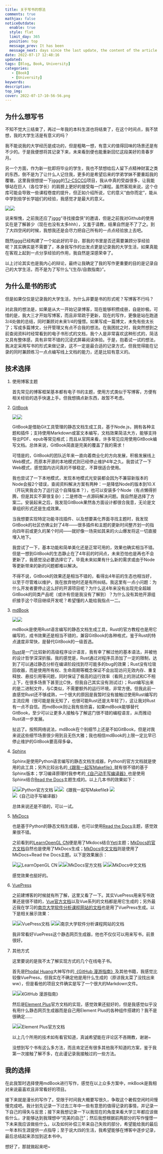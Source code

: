 ```yaml
---
title: 关于写书的想法
comments: true
mathjax: false
noticeOutdate:
  enable: true
  style: flat
  limit_day: 365
  position: top
  message_prev: It has been
  message_next: days since the last update, the content of the article may be outdated.
date: 2022-07-17 12:48:16
updated:
tags: [Blog, Book, University]
categories:
   - [Book]
   - [University]
keywords:
description:
top_img:
cover: 2022-07-17-10-56-56.png
---
```


## 为什么想写书

不知不觉大三结束了，再过一年我的本科生涯也将结束了，在这个时间点，我不禁想，我的大学生活是有意义的吗？

我不能说我的大学经历是成功的，但是粗略一想，有意义的值得回味的场景还是有不少的。于是我便想将其记录下来，未来看到便也能重新回忆这段美好的青春岁月。

另一个方面，作为新一批即将毕业的学生，我也不禁想给后人留下点精神财富之类的东西，倒不是为了让什么人记住我，更多的是希望后来的学弟学妹不要重蹈我的覆辙。这里我很想提一下[jggg](https://github.com/skyleaworlder)的[TJ-CSCCG](https://github.com/TJ-CSCCG)项目，我从中真的受益很多，让我能够站在巨人（各位学长）的肩膀上更好的接受每一门课程。虽然客观来说，这个仓库可能会导致一些课程卷度的提升，但正如介绍所说，它的意义“由你而定”，能从中学到些学长学姐们的经验，我感觉才是最大的意义。

![](关于写书的想法\2022-07-17-09-49-34.png)![](2022-07-17-09-49-34.png)

说来惭愧，之前我还应了jggg“寻找接盘侠”的邀请，但是之前我对Github的使用实在是了解甚少（现在也没有太多hhh），又羞于请教，结果自然是不了了之。到了大四空闲的时候，我想我还是会尽力把自己所有的一点点经验放上去吧。

既然jggg已经构建了一个如此好的平台，那我的书里是否还需要兼顾分享经验呢？其实确实是不需要了，本身我写作的出发点更是记录我的大学生活，如果真能在客观上起到一点分享经验的作用，我自然是深感荣幸了。

以上讨论其实也是我内心的辩论，最终让我确定了我的写作更重要的目的是记录自己的大学生活，而不是为了写什么“《生存/自救指南》”。

## 为什么是书的形式

但是如果仅仅是记录我的大学生活，为什么非要是书的形式呢？写博客不行吗？

对此我的想法是，如果是从大一开始记录博客，现在能够积攒成册，自是妙极。可惜的是，我大三才开始写博客，而且非常疏于更新，现在的写作，更像是站在跑道3/4处做的总结，同时兼顾对未来1/4的憧憬。如果写成一篇博文，未免有些太长了；写成多篇博文，分开管理又有点不合我的想法。在我困扰之时，我突然想到之前查阅资料时经常看到的电子书形式的文档，我个人是非常喜欢这种形式的，简洁又具有整体感，具有非常不错的沉浸式屏幕阅读体验。于是，抱着试一试的想法，我决定采用写书的形式来做记录，这不一定是最合适的记录方式，但我觉得能在记录的同时兼顾练习一点点编写线上文档的能力，还是比较有意义的。

## 技术选择

1. 使用博客主题
   
   首先常见的博客框架基本都有电子书的主题，使用方式类似于写博客，方便有相关经验的选手快速上手。但我想搞点新东西，故暂不考虑。

2. [GitBook](https://www.gitbook.com/)
   
   ![](关于写书的想法\2022-07-17-10-25-46.png)![](2022-07-17-10-25-46.png)

   GitBook是借助Git工具管理的静态文档生成工具，基于Node.js，拥有各种主题和插件；支持使用Markdown或富文本编写，文档效果简洁大方，能够支持导出PDF、epub等常见格式；而且从官网来看，许多常见应用使用GitBook编写文档。总体来说，GitBook简直是完美的覆盖了我的需求！

   可惜是的，GitBook的团队近年来一直向着商业化的方向发展，积极发展线上Web模式，而原本开源的本地模式则已经停止维护4年之久。我尝试了一下Web模式，感觉国内访问真的不够稳定，不算很适合使用。
   
   我也尝试了一下本地模式，发现本地模式光安装都会因为不兼容新版本的Node会报2个错误，查阅资料解决方案有两种：一是降低Node的版本到10.X（开玩笑我会为了运行这个自降版本？），也可以安装多个Node（有点懒得折腾，但是其实不算很复杂）；二是修改一点源码解决问题。我自然是选择了方案二。安装起来之后，我发现GitBook果然各方面设计都很合我意，无论是文章组织形式还是生成效果。

   当我想要实现特定功能寻找插件、以及想要美化界面寻找主题时，我发现GitBook的社区仿佛尘封了4年——很多插件和主题的更新时间整齐划一的指向四年前或更久的某个时间——就好像一场突如其来的火山爆发将这一切直接埋入地下。

   我尝试了一下，基本功能和简单美化还是正常可用的，效果也确实相当不错。但是一想到GitBook的生态静止在了4年前的时间点，未来恐怕也是再也不会更新了，我感觉没必要选择它了，毕竟未来如果有什么新的需求或由于Node等更新带来的新的问题都难以解决。

   不得不说，GitBook的效果还是相当不错的，看得出4年前的生态也相当好，以至于尽管难以维护，我在放弃他时还是有所纠结。我这里有一点小问题：为什么开发者要停止这么好的开源项目呢？为什么这4年来没有出现完全超越GitBook的同类产品呢（或许有但是我没有了解到）？为什么没有其他开源组织接手这个项目继续开发呢？希望懂的人能给我指点一二。

3. [mdBook](https://hellowac.github.io/mdbook_doc/zh-cn/index.html)
   
   ![](关于写书的想法\2022-07-17-10-56-56.png)![](2022-07-17-10-56-56.png)

   mdBook是使用Rust语言编写的静态文档生成工具，Rust的官方教程也是用它编写的，成书效果还是相当不错的，兼容GitBook的各种格式，鉴于Rust的特点速度非常快，是替代GitBook的一级首选。

   [Rust](https://www.rust-lang.org/zh-CN/)是一门比较新的高级程序设计语言，我有幸了解过他的基本语法，并被他的设计哲学深深折服。我的感觉是，Rust通过对程序员添加了一定的限制，达到了可以通过静态分析在编译阶段找到尽可能多的bug的效果；Rust没有垃圾回收器，而是使用所有权、生命周期等概念保证不会出现访问无效内存、重复释放、悬挂引用等问题，同时保证了极高的运行效率（看网上的测试和C不相上下，在很多场景下甚至比C快，但我自己其实没有测试过）；Rust编写出来的是二进制文件，与C类似，不需要额外的运行环境，非常方便。但我此前一直感觉Rust还不够成熟，一个很大的原因是我暂时没有接触过使用Rust编写的主流应用（很可能是我无知了，也很可能Rust还是太年轻了），这让我对Rust有一点不自信。而mdBook则让我有些欣喜，如果mdBook能够替代GitBook，至少可以让更多人接触与了解这门很不错的编程语言，从而推动Rust进一步发展。

   扯远了。按照网络说法，mdBook在个别细节上还是不如GitBook，但是对我来说这些细节场景很少用到且无伤大雅；我也相信mdBook的上限一定比早已停止维护的GitBook要高得多😁。

4. [Sphinx](https://www.sphinx-doc.org/en/master/)
   
   Sphinx是使用Python语言编写的静态文档生成器，Python的官方文档就是使用的此工具；另外比较出名的[《跟我一起写Makefile》](https://seisman.github.io/how-to-write-makefile/index.html)就有很不错的基于Sphinx版本；学习编译原理时我参考的[《自己动手写编译器》](https://pandolia.net/tinyc/)也是使用Sphinx结合[Read the Docs](https://readthedocs.org/)主题生成的。以上几本书的效果如下：

   ![](关于写书的想法\2022-07-17-11-18-57.png)![Python官方文档](2022-07-17-11-18-57.png)
   ![](关于写书的想法\2022-07-17-11-19-33.png)![《跟我一起写Makefile》](2022-07-17-11-19-33.png)
   ![](关于写书的想法\2022-07-17-11-22-30.png)![《自己动手写编译器》](2022-07-17-11-22-30.png)

   总体来说还是不错的，可以一试。

5. [MkDocs](https://www.mkdocs.org/)
   
   也是基于Python的静态文档生成器，也可以使用[Read the Docs](https://readthedocs.org/)主题，感觉效果很不错。

   之前看到的[LearnOpenGL CN](https://learnopengl-cn.github.io/)便是用了Mkdocs结合[Yeti](https://bootswatch.com/yeti/)主题；[MkDocs的官方文档](https://www.mkdocs.org/)自然也是使用了MkDocs生成；[MkDocs中文文档](https://markdown-docs-zh.readthedocs.io/zh_CN/latest/)则是使用了MkDocs+Read the Docs主题。以下是效果展示：

   ![](关于写书的想法\2022-07-17-11-53-19.png)![LearnOpenGL CN](2022-07-17-11-53-19.png)
   ![](关于写书的想法\2022-07-17-11-51-57.png)![MkDocs官方文档](2022-07-17-11-51-57.png)
   ![](关于写书的想法\2022-07-17-11-54-45.png)![MkDocs中文文档](2022-07-17-11-54-45.png)

   感觉效果也挺好的。

6. [VuePress](https://vuepress.vuejs.org/zh/)
   
   之前建博客的时候就有所了解，这里又看了一下。其实VuePress用来写书效果还是很不错的，[Vue官方文档](https://v3.cn.vuejs.org/guide/introduction.html)以及Vue系列的文档都是用它生成的；另外最近我在学习的[南京大学软件分析课程网站的文档](https://tai-e.pascal-lab.net/lectures.html)也是用了VuePress生成。以下是相关展示效果：

   ![](关于写书的想法\2022-07-17-12-00-49.png)![VuePress文档](2022-07-17-12-00-49.png)
   ![](关于写书的想法\2022-07-17-12-01-14.png)![南京大学软件分析课程网站的文档](2022-07-17-12-01-14.png)

   我非常看好VuePress这个静态网页生成器，他也不仅仅可以用来写书，前景很好。

7. 其他方式
   
   这里要说的是我不太了解实现方式的几个在线电子书。
   
   首先是[Phodal Huang](https://github.com/phodal)大神写作的[《GitHub 漫游指南》](https://github.phodal.com/#/)及其他书籍，我感觉比较像VuePress，但我实在不确定他是用什么生成的（原谅我太菜了没找出来ww），但是看他的项目文件确实是写了一个很大的Markdown文件。

   ![](关于写书的想法\2022-07-17-12-12-49.png)![《GitHub 漫游指南》](2022-07-17-12-12-49.png)

   然后是[Element Plus](https://element-plus.gitee.io/zh-CN/)官方文档的实现，感觉效果还挺好的，但是我感觉似乎没有用什么静态网页生成器而是自己用Element Plus的各种组件搭建的？我不是很确定……

   ![](关于写书的想法\2022-07-17-12-12-28.png)![Element Plus官方文档](2022-07-17-12-12-28.png)

   以上几个所用的技术如有看官知道，真诚希望能在评论区不吝赐教，谢谢~

   没想到写个书有这么多方法，而且肯定还有很多其他我不知道的方案，鉴于我第一次接触了解不多，在此谨记录我接触过的一些方法。

## 我的选择

在此我暂时选择使用mdBook进行写作，感觉在以上众多方案中，mkBook是我相对来说最喜欢且非常看好的项目。

接下来就是漫长的写作了。受限于时间我大概要写很久，争取这个暑假空闲时间慢慢完成吧。我计划先记录一下过去三年中一些有意思的值得记录的事情，并记录一下自己的得失与反思；接下来我想记录一下以我现在的角度来看大学三年都应该做些什么，才能够达到我理想中“完美的自己”；然后我想根据前两部分的写作憧憬一下未来我应该做些什么，以及如何补偿三年来自己失败的部分，希望能给我的最后一年本科生涯提供一点指导；至于说大四的生活，我希望能够在博客中逐步记录，最后总结起来添加到这本书中。

想好了，那就做起来吧~
